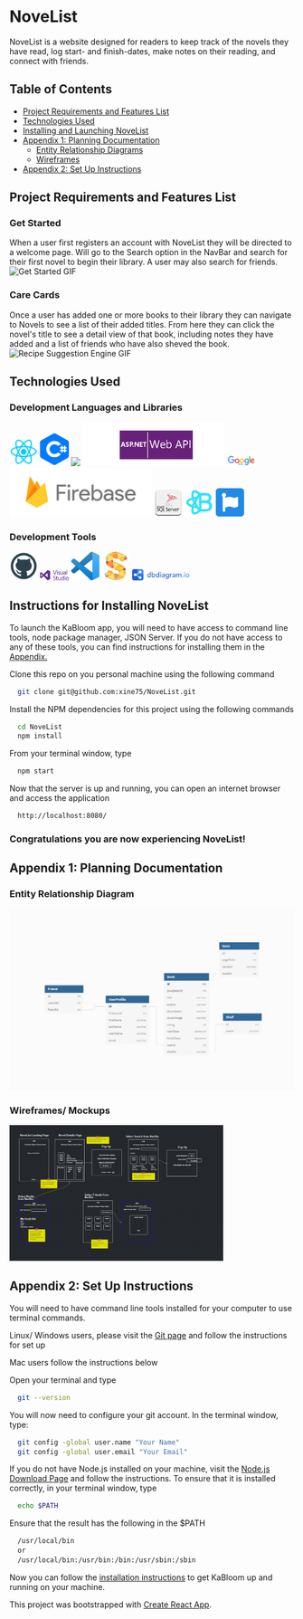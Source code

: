 # NoveList
  NoveList is a website designed for readers to keep track of the novels they have read, log start- and finish-dates, make notes on their reading, and connect with friends.

## Table of Contents
  * [Project Requirements and Features List](#project-requirements-and-features-list)
  * [Technologies Used](#technologies-used)
  * [Installing and Launching NoveList](#instructions-for-installing-NoveList)
  * [Appendix 1: Planning Documentation](#appendix-1-planning-documentation)
    * [Entity Relationship Diagrams](#entity-relationship-diagram)
    * [Wireframes](#wireframes)
  * [Appendix 2: Set Up Instructions](#appendix-2-set-up-instructions)

## Project Requirements and Features List
### Get Started
When a user first registers an account with NoveList they will be directed to a welcome page.  Will go to the Search option in the NavBar and search for their first novel to begin their library.  A user may also search for friends.
![Get Started GIF](src/images/GettingStarted.gif)

### Care Cards
Once a user has added one or more books to their library they can navigate to Novels to see a list of their added titles. From here they can click the novel's title to see a detail view of that book, including notes they have added and a list of friends who have also sheved the book.  
![Recipe Suggestion Engine GIF](src/images/ezgif.com-UsingKaBloom.gif)

## Technologies Used
  ### Development Languages and Libraries
  <img src="./client/src/images/react.png" width="10%"></img> <img src="./client/src/images/PngItem_3450034.png" width="10%"></img> <img src="./client/src/images/456px-NET_Logo.png" width="10%"></img> <img src="./client/src/images/ASP.NET-Web-API-Logo.png" width="50%"></img> <img src="./client/src/images/Google_Books_logo_2015.png" width="10%"></img> <img src="./client/src/images/logo-standard.png" width="50%"></img> <img src="./client/src/images/sql-server-icon-png-11352.png" width="10%"></img> 
  <img src="./client/src/images/bootstrap.png" width="10%"></img> <img src="./client/src/images/fontawesome.png" width="10%"></img>

  ### Development Tools
 
  <img src="./client/src/images/github.png" width="10%"></img>  <img src="./client/src/images/Daco_5237557.png" width="10%"></img>
  <img src="./client/src/images/vsCode .png" width="10%"></img> <img src="./client/src/images/sketchboard.jpeg" width="10%"></img> <img src="./client/src/images/dbdiagram.png" width="20%"></img> 
  

## Instructions for Installing NoveList
  To launch the KaBloom app, you will need to have access to command line tools, node package manager, JSON Server. If you do not have access to any of these tools, you can find instructions for installing them in the [Appendix.](#appendix-2-set-up-instructions)

  Clone this repo on you personal machine using the following command
  ```sh
    git clone git@github.com:xine75/NoveList.git
  ```

  Install the NPM dependencies for this project using the following commands
  ```sh
    cd NoveList
    npm install
  ```

  From your terminal window, type
  ```sh
    npm start
  ```

  Now that the server is up and running, you can open an internet browser and access the application
  ```sh
    http://localhost:8080/
  ```

 ### Congratulations you are now experiencing NoveList!

  ## Appendix 1: Planning Documentation

  ### Entity Relationship Diagram
  ![NoveList ERD](./client/src/images/ERD-NoveList.png)

  ### Wireframes/ Mockups
  <img src="./client/src/images/Wireframe.png" width="75%"></img> 


  ## Appendix 2: Set Up Instructions

  You will need to have command line tools installed for your computer to use terminal commands.

  Linux/ Windows users, please visit the [Git page](https://git-scm.com/book/en/v2/Getting-Started-Installing-Git) and follow the instructions for set up

  Mac users follow the instructions below

  Open your terminal and type
  ```sh
    git --version
  ```

  You will now need to configure your git account. In the terminal window, type:
  ```sh
    git config -global user.name "Your Name"
    git config -global user.email "Your Email"
  ```

  If you do not have Node.js installed on your machine, visit the [Node.js Download Page](https://nodejs.org/en/download/) and  follow the instructions. To ensure that it is installed correctly, in your terminal window, type
  ```sh
    echo $PATH
  ```
  Ensure that the result has the following in the $PATH
  ```sh
    /usr/local/bin
    or
    /usr/local/bin:/usr/bin:/bin:/usr/sbin:/sbin
  ```

  Now you can follow the [installation instructions](#instructions-for-installing-NoveList) to get KaBloom up and running on your machine.

  This project was bootstrapped with [Create React App](https://github.com/facebook/create-react-app).
